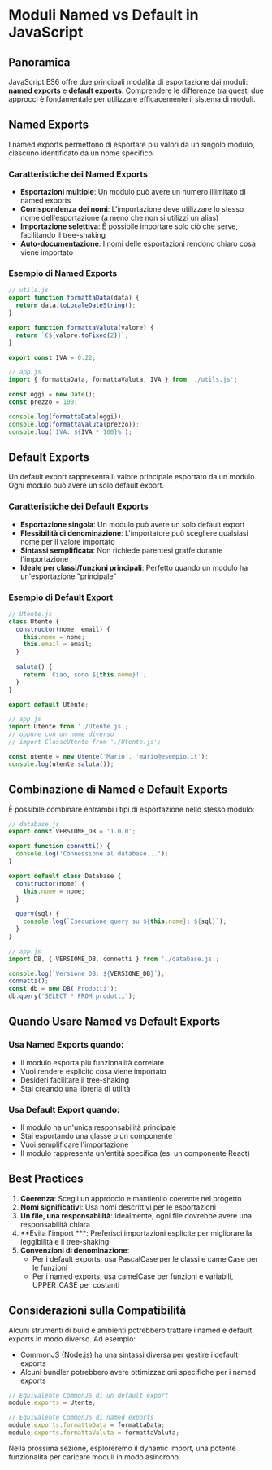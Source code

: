 # Moduli Named vs Default in JavaScript

## Panoramica

JavaScript ES6 offre due principali modalità di esportazione dai moduli: **named exports** e **default exports**. Comprendere le differenze tra questi due approcci è fondamentale per utilizzare efficacemente il sistema di moduli.

## Named Exports

I named exports permettono di esportare più valori da un singolo modulo, ciascuno identificato da un nome specifico.

### Caratteristiche dei Named Exports

- **Esportazioni multiple**: Un modulo può avere un numero illimitato di named exports
- **Corrispondenza dei nomi**: L'importazione deve utilizzare lo stesso nome dell'esportazione (a meno che non si utilizzi un alias)
- **Importazione selettiva**: È possibile importare solo ciò che serve, facilitando il tree-shaking
- **Auto-documentazione**: I nomi delle esportazioni rendono chiaro cosa viene importato

### Esempio di Named Exports

```javascript
// utils.js
export function formattaData(data) {
  return data.toLocaleDateString();
}

export function formattaValuta(valore) {
  return `€${valore.toFixed(2)}`;
}

export const IVA = 0.22;
```

```javascript
// app.js
import { formattaData, formattaValuta, IVA } from './utils.js';

const oggi = new Date();
const prezzo = 100;

console.log(formattaData(oggi));
console.log(formattaValuta(prezzo));
console.log(`IVA: ${IVA * 100}%`);
```

## Default Exports

Un default export rappresenta il valore principale esportato da un modulo. Ogni modulo può avere un solo default export.

### Caratteristiche dei Default Exports

- **Esportazione singola**: Un modulo può avere un solo default export
- **Flessibilità di denominazione**: L'importatore può scegliere qualsiasi nome per il valore importato
- **Sintassi semplificata**: Non richiede parentesi graffe durante l'importazione
- **Ideale per classi/funzioni principali**: Perfetto quando un modulo ha un'esportazione "principale"

### Esempio di Default Export

```javascript
// Utente.js
class Utente {
  constructor(nome, email) {
    this.nome = nome;
    this.email = email;
  }
  
  saluta() {
    return `Ciao, sono ${this.nome}!`;
  }
}

export default Utente;
```

```javascript
// app.js
import Utente from './Utente.js';
// oppure con un nome diverso
// import ClasseUtente from './Utente.js';

const utente = new Utente('Mario', 'mario@esempio.it');
console.log(utente.saluta());
```

## Combinazione di Named e Default Exports

È possibile combinare entrambi i tipi di esportazione nello stesso modulo:

```javascript
// database.js
export const VERSIONE_DB = '1.0.0';

export function connetti() {
  console.log('Connessione al database...');
}

export default class Database {
  constructor(nome) {
    this.nome = nome;
  }
  
  query(sql) {
    console.log(`Esecuzione query su ${this.nome}: ${sql}`);
  }
}
```

```javascript
// app.js
import DB, { VERSIONE_DB, connetti } from './database.js';

console.log(`Versione DB: ${VERSIONE_DB}`);
connetti();
const db = new DB('Prodotti');
db.query('SELECT * FROM prodotti');
```

## Quando Usare Named vs Default Exports

### Usa Named Exports quando:

- Il modulo esporta più funzionalità correlate
- Vuoi rendere esplicito cosa viene importato
- Desideri facilitare il tree-shaking
- Stai creando una libreria di utilità

### Usa Default Export quando:

- Il modulo ha un'unica responsabilità principale
- Stai esportando una classe o un componente
- Vuoi semplificare l'importazione
- Il modulo rappresenta un'entità specifica (es. un componente React)

## Best Practices

1. **Coerenza**: Scegli un approccio e mantienilo coerente nel progetto
2. **Nomi significativi**: Usa nomi descrittivi per le esportazioni
3. **Un file, una responsabilità**: Idealmente, ogni file dovrebbe avere una responsabilità chiara
4. **Evita l'import ***: Preferisci importazioni esplicite per migliorare la leggibilità e il tree-shaking
5. **Convenzioni di denominazione**:
   - Per i default exports, usa PascalCase per le classi e camelCase per le funzioni
   - Per i named exports, usa camelCase per funzioni e variabili, UPPER_CASE per costanti

## Considerazioni sulla Compatibilità

Alcuni strumenti di build e ambienti potrebbero trattare i named e default exports in modo diverso. Ad esempio:

- CommonJS (Node.js) ha una sintassi diversa per gestire i default exports
- Alcuni bundler potrebbero avere ottimizzazioni specifiche per i named exports

```javascript
// Equivalente CommonJS di un default export
module.exports = Utente;

// Equivalente CommonJS di named exports
module.exports.formattaData = formattaData;
module.exports.formattaValuta = formattaValuta;
```

Nella prossima sezione, esploreremo il dynamic import, una potente funzionalità per caricare moduli in modo asincrono.